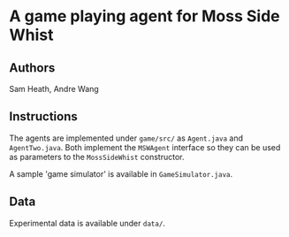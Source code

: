 # A game playing agent for Moss Side Whist

## Authors
Sam Heath, Andre Wang


## Instructions
The agents are implemented under `game/src/` as `Agent.java` and `AgentTwo.java`. Both implement the `MSWAgent` interface so they can be used as parameters to the `MossSideWhist` constructor.

A sample 'game simulator' is available in `GameSimulator.java`.

## Data

Experimental data is available under `data/`.




